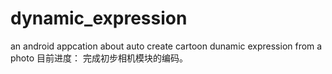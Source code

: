 # dynamic_expression
an android appcation about auto create cartoon dunamic expression from a photo 
目前进度： 完成初步相机模块的编码。
